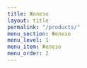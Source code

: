 ```yaml
---
title: Железо
layout: title
permalink: "/products/"
menu_section: Железо
menu_level: 1
menu_item: Железо
menu_order: 2
---
```

